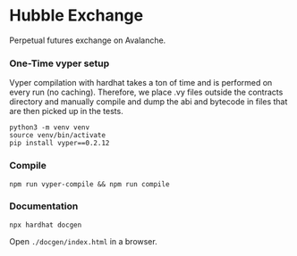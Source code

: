 # Hubble Exchange
Perpetual futures exchange on Avalanche.

### One-Time vyper setup
Vyper compilation with hardhat takes a ton of time and is performed on every run (no caching). Therefore, we place .vy files outside the contracts directory and manually compile and dump the abi and bytecode in files that are then picked up in the tests.

```
python3 -m venv venv
source venv/bin/activate
pip install vyper==0.2.12
```

### Compile
```
npm run vyper-compile && npm run compile
```

### Documentation
```
npx hardhat docgen
```
Open `./docgen/index.html` in a browser.
